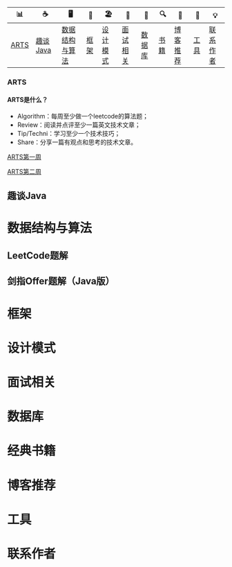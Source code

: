| 📊 | ☕️ | 🖥 | 🚏 | 🏖 | 🌁 | 📮 | 🔍 | 🚀 | 🔧 | 💡 |
| --------------------------------------------------------- | ------------------------------------------------------------ | --------------------------------------------------- | ------------------------------------------------------------ | ------------------------------------------------------------ | ------------------------------------------------------------ | ---------------------------------------------------------- | ------------------------------------------------------------ | ------------------------------------------------------------ | ------------------------------------------------------------ | ------------------------------------------------------------ |
| [ARTS](https://github.com/bigrotor187/Awesome-Java-Notes#ARTS) | [趣谈Java](https://github.com/bigrotor187/Awesome-Java-Notes#趣谈Java) | [数据结构与算法](https://github.com/bigrotor187/Awesome-Java-Notes#数据结构与算法) | [框架](https://github.com/bigrotor187/Awesome-Java-Notes#框架)  | [设计模式](https://github.com/bigrotor187/Awesome-Java-Notes#设计模式) | [面试相关](https://github.com/bigrotor187/Awesome-Java-Notes#面试相关) | [数据库](https://github.com/bigrotor187/Awesome-Java-Notes#数据库) | [书籍](https://github.com/bigrotor187/Awesome-Java-Notes#经典书籍) | [博客推荐](https://github.com/bigrotor187/Awesome-Java-Notes#博客推荐) | [工具](https://github.com/bigrotor187/Awesome-Java-Notes#工具) | [联系作者](https://github.com/bigrotor187/Awesome-Java-Notes#联系作者) |

### ARTS
#### ARTS是什么？

- Algorithm：每周至少做一个leetcode的算法题；
- Review：阅读并点评至少一篇英文技术文章；
- Tip/Techni：学习至少一个技术技巧；
- Share：分享一篇有观点和思考的技术文章。


[ARTS第一周](https://github.com/bigrotor187/Awesome-Java-Notes/blob/master/arts/ARTS%E7%AC%AC%E4%B8%80%E5%91%A8.md)

[ARTS第二周](https://github.com/bigrotor187/Awesome-Java-Notes/blob/master/arts/ARTS%E7%AC%AC%E4%BA%8C%E5%91%A8.md)

## 趣谈Java

# 数据结构与算法

## LeetCode题解

## 剑指Offer题解（Java版）

# 框架

# 设计模式

# 面试相关

# 数据库

# 经典书籍

# 博客推荐

# 工具

# 联系作者
